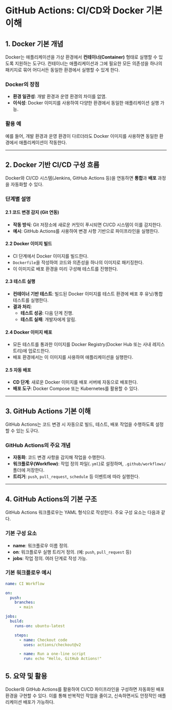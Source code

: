 # GitHub Actions: CI/CD와 Docker 기본 이해

## 1. Docker 기본 개념
Docker는 애플리케이션을 가상 환경에서 **컨테이너(Container)** 형태로 실행할 수 있도록 지원하는 도구다. 컨테이너는 애플리케이션과 그에 필요한 모든 의존성을 하나의 패키지로 묶어 어디서든 동일한 환경에서 실행할 수 있게 한다.

### Docker의 장점
- **환경 일관성**: 개발 환경과 운영 환경의 차이를 없앰.
- **이식성**: Docker 이미지를 사용하여 다양한 환경에서 동일한 애플리케이션 실행 가능.

### 활용 예
예를 들어, 개발 환경과 운영 환경이 다르더라도 Docker 이미지를 사용하면 동일한 환경에서 애플리케이션이 작동한다.

---

## 2. Docker 기반 CI/CD 구성 흐름
Docker와 CI/CD 시스템(Jenkins, GitHub Actions 등)을 연동하면 **통합**과 **배포** 과정을 자동화할 수 있다.

### 단계별 설명

#### 2.1 코드 변경 감지 (Git 연동)
- **작동 방식**: Git 저장소에 새로운 커밋이 푸시되면 CI/CD 시스템이 이를 감지한다.
- **예시**: GitHub Actions를 사용하여 변경 사항 기반으로 파이프라인을 실행한다.

#### 2.2 Docker 이미지 빌드
- CI 단계에서 Docker 이미지를 빌드한다.
- `Dockerfile`을 작성하여 코드와 의존성을 하나의 이미지로 패키징한다.
- 이 이미지로 배포 환경을 미리 구성해 테스트를 진행한다.

#### 2.3 테스트 실행
- **컨테이너 기반 테스트**: 빌드된 Docker 이미지를 테스트 환경에 배포 후 유닛/통합 테스트를 실행한다.
- **결과 처리**:
  - **테스트 성공**: 다음 단계 진행.
  - **테스트 실패**: 개발자에게 알림.

#### 2.4 Docker 이미지 배포
- 모든 테스트를 통과한 이미지를 Docker Registry(Docker Hub 또는 사내 레지스트리)에 업로드한다.
- 배포 환경에서는 이 이미지를 사용하여 애플리케이션을 실행한다.

#### 2.5 자동 배포
- **CD 단계**: 새로운 Docker 이미지를 배포 서버에 자동으로 배포한다.
- **배포 도구**: Docker Compose 또는 Kubernetes를 활용할 수 있다.

---

## 3. GitHub Actions 기본 이해
GitHub Actions는 코드 변경 시 자동으로 빌드, 테스트, 배포 작업을 수행하도록 설정할 수 있는 도구다.

### GitHub Actions의 주요 개념
- **자동화**: 코드 변경 사항을 감지해 작업을 수행한다.
- **워크플로우(Workflow)**: 작업 정의 파일(`.yml`)로 설정하며, `.github/workflows/` 폴더에 저장한다.
- **트리거**: `push`, `pull_request`, `schedule` 등 이벤트에 따라 실행한다.

---

## 4. GitHub Actions의 기본 구조
GitHub Actions 워크플로우는 YAML 형식으로 작성한다. 주요 구성 요소는 다음과 같다.

### 기본 구성 요소
- **name**: 워크플로우 이름 정의.
- **on**: 워크플로우 실행 트리거 정의. (예: `push`, `pull_request` 등)
- **jobs**: 작업 정의. 여러 단계로 작성 가능.

### 기본 워크플로우 예시
```yaml
name: CI Workflow

on:
  push:
    branches:
      - main

jobs:
  build:
    runs-on: ubuntu-latest

    steps:
      - name: Checkout code
        uses: actions/checkout@v2

      - name: Run a one-line script
        run: echo "Hello, GitHub Actions!"
```

## 5. 요약 및 활용
Docker와 GitHub Actions를 활용하여 CI/CD 파이프라인을 구성하면 자동화된 배포 환경을 구현할 수 있다. 이를 통해 반복적인 작업을 줄이고, 신속하면서도 안정적인 애플리케이션 배포가 가능하다.

